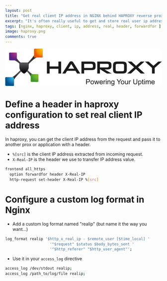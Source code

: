 ```yaml
---
layout: post
title: "Get real client IP address in NGINX behind HAPROXY reverse proxy"
excerpt: "It's often really useful to get and store real user ip address of users browsing your website. Let's see how to do it with Nginx behind haproxy reverse proxy."
tags: [nginx, haproxy, client, ip, address, real, header, forwardfor ]
image: haproxy.png
comments: true
---
```


![Docker](/images/posts/haproxy.png)

# Define a header in haproxy configuration to set real client IP address

In haproxy, you can get the client IP address from the request and pass it to another prox or application with a header.

* `%[src]` is the client IP address extracted from incoming request.
* `X-Real-IP` is the header we use to transfer IP address value.

```bash
frontend all_https
  option forwardfor header X-Real-IP
  http-request set-header X-Real-IP %[src]
```

# Configure a custom log format in Nginx

* Add a custom log format named "realip" (but name it the way you want...)

```bash
log_format realip '$http_x_real_ip - $remote_user [$time_local] '
                    '"$request" $status $body_bytes_sent '
                    '"$http_referer" "$http_user_agent"';
```

* Use it in your `access_log` directive

```bash
access_log /dev/stdout realip;
access_log /path_to/log/file realip;
```